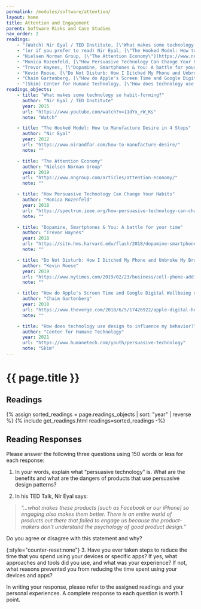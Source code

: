 ```yaml
---
permalink: /modules/software/attention/
layout: home
title: Attention and Engagement
parent: Software Risks and Case Studies
nav_order: 2
readings:
    - "(Watch) Nir Eyal / TED Institute, [\"What makes some technology so habit-forming?\"](https://www.youtube.com/watch?v=11dYx_rW_Ks), 2015."
    - "(or if you prefer to read) Nir Eyal, [\"The Hooked Model: How to Manufacture Desire in 4 Steps\"](https://www.nirandfar.com/how-to-manufacture-desire/), 2012."
    - "Nielsen Norman Group, [\"The Attention Economy\"](https://www.nngroup.com/articles/attention-economy/), 2019."
    - "Monica Rozenfeld, [\"How Persuasive Technology Can Change Your Habits\"](https://spectrum.ieee.org/how-persuasive-technology-can-change-your-habits), 2018."
    - "Trevor Haynes, [\"Dopamine, Smartphones & You: A battle for your time\"](https://sitn.hms.harvard.edu/flash/2018/dopamine-smartphones-battle-time/), 2018."
    - "Kevin Roose, [\"Do Not Disturb: How I Ditched My Phone and Unbroke My Brain\"](https://www.nytimes.com/2019/02/23/business/cell-phone-addiction.html), 2019."
    - "Chaim Gartenberg, [\"How do Apple's Screen Time and Google Digital Wellbeing stack up?\"](https://www.theverge.com/2018/6/5/17426922/apple-digital-health-vs-google-wellbeing-time-well-spent-wwdc-2018), 2018."
    - "(Skim) Center for Humane Technology, [\"How does technology use design to influence my behavior?\"](https://www.humanetech.com/youth/persuasive-technology), 2021."
readings_objects:
    - title: "What makes some technology so habit-forming?"
      author: "Nir Eyal / TED Institute"
      year: 2015
      url: "https://www.youtube.com/watch?v=11dYx_rW_Ks"
      note: "Watch"

    - title: "The Hooked Model: How to Manufacture Desire in 4 Steps"
      author: "Nir Eyal"
      year: 2012
      url: "https://www.nirandfar.com/how-to-manufacture-desire/"
      note: ""

    - title: "The Attention Economy"
      author: "Nielsen Norman Group"
      year: 2019
      url: "https://www.nngroup.com/articles/attention-economy/"
      note: ""

    - title: "How Persuasive Technology Can Change Your Habits"
      author: "Monica Rozenfeld"
      year: 2018
      url: "https://spectrum.ieee.org/how-persuasive-technology-can-change-your-habits"
      note: ""

    - title: "Dopamine, Smartphones & You: A battle for your time"
      author: "Trevor Haynes"
      year: 2018
      url: "https://sitn.hms.harvard.edu/flash/2018/dopamine-smartphones-battle-time/"
      note: ""

    - title: "Do Not Disturb: How I Ditched My Phone and Unbroke My Brain"
      author: "Kevin Roose"
      year: 2019
      url: "https://www.nytimes.com/2019/02/23/business/cell-phone-addiction.html"
      note: ""

    - title: "How do Apple's Screen Time and Google Digital Wellbeing stack up?"
      author: "Chaim Gartenberg"
      year: 2018
      url: "https://www.theverge.com/2018/6/5/17426922/apple-digital-health-vs-google-wellbeing-time-well-spent-wwdc-2018"
      note: ""

    - title: "How does technology use design to influence my behavior?"
      author: "Center for Humane Technology"
      year: 2021
      url: "https://www.humanetech.com/youth/persuasive-technology"
      note: "Skim"
---
```


# {{ page.title }}

<h2 class="text-delta">Readings</h2>
{% assign sorted_readings = page.readings_objects | sort: "year" | reverse %}
{% include get_readings.html readings=sorted_readings -%}

<h2 class="text-delta">Reading Responses</h2>
Please answer the following three questions using 150 words or less for each response:

1. In your words, explain what “persuasive technology” is. What are the benefits and what are the dangers of products that use persuasive design patterns?

2. In his TED Talk, Nir Eyal says: 
>*“…what makes these products [such as Facebook or our iPhone] so engaging also makes them better. There is an entire world of products out there that failed to engage us because the product-makers don’t understand the psychology of good product design.”* 

Do you agree or disagree with this statement and why? 

{:style="counter-reset:none"}
3. Have you ever taken steps to reduce the time that you spend using your devices or specific apps? If yes, what approaches and tools did you use, and what was your experience? If not, what reasons prevented you from reducing the time spent using your devices and apps?

In writing your response, please refer to the assigned readings and your personal experiences. A complete response to each question is worth 1 point. 
